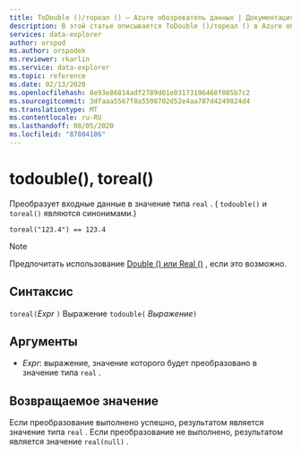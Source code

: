 ```yaml
---
title: ToDouble ()/тореал () — Azure обозреватель данных | Документация Майкрософт
description: В этой статье описывается ToDouble ()/тореал () в Azure обозреватель данных.
services: data-explorer
author: orspod
ms.author: orspodek
ms.reviewer: rkarlin
ms.service: data-explorer
ms.topic: reference
ms.date: 02/13/2020
ms.openlocfilehash: 8e93e86814adf2789d01e03173196468f085b7c2
ms.sourcegitcommit: 3dfaaa5567f8a5598702d52e4aa787d4249824d4
ms.translationtype: MT
ms.contentlocale: ru-RU
ms.lasthandoff: 08/05/2020
ms.locfileid: "87804106"
---
```

# <a name="todouble-toreal"></a>todouble(), toreal()

Преобразует входные данные в значение типа `real` . ( `todouble()` и `toreal()` являются синонимами.)

```kusto
toreal("123.4") == 123.4
```

> [!NOTE]
> Предпочитать использование [Double () или Real ()](./scalar-data-types/real.md) , если это возможно.

## <a name="syntax"></a>Синтаксис

`toreal(`*Expr* `)` 
 Выражение `todouble(` *Выражение*`)`

## <a name="arguments"></a>Аргументы

* *Expr*: выражение, значение которого будет преобразовано в значение типа `real` .

## <a name="returns"></a>Возвращаемое значение

Если преобразование выполнено успешно, результатом является значение типа `real` .
Если преобразование не выполнено, результатом является значение `real(null)` .
